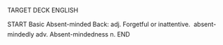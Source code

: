 TARGET DECK
ENGLISH

START
Basic
Absent-minded
Back: adj. Forgetful or inattentive.  absent-mindedly adv. Absent-mindedness n.
END
